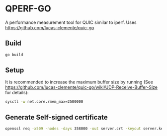 # QPERF-GO

A performance measurement tool for QUIC similar to iperf.
Uses https://github.com/lucas-clemente/quic-go

## Build
```bash
go build
```

## Setup
It is recommended to increase the maximum buffer size by running (See https://github.com/lucas-clemente/quic-go/wiki/UDP-Receive-Buffer-Size for details):

```bash
sysctl -w net.core.rmem_max=2500000
```

## Generate Self-signed certificate
```bash
openssl req -x509 -nodes -days 358000 -out server.crt -keyout server.key -config server.req # for server
```